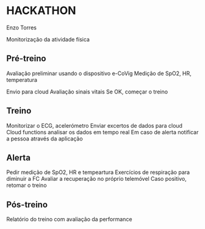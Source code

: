 # HACKATHON

Enzo Torres

Monitorização da atividade física

## Pré-treino 

Avaliação preliminar usando o dispositivo e-CoVig
Medição de SpO2, HR, temperatura

Envio para cloud
Avaliação sinais vitais
Se OK, começar o treino

## Treino

Monitorizar o ECG, acelerómetro
Enviar excertos de dados para cloud 
Cloud functions analisar os dados em tempo real
Em caso de alerta notificar a pessoa através da aplicação

## Alerta
Pedir medição de SpO2, HR e tempeartura
Exercícios de respiração para diminuir a FC
Avaliar a recuperação no próprio telemóvel
Caso positivo, retomar o treino

## Pós-treino

Relatório do treino com avaliação da performance
